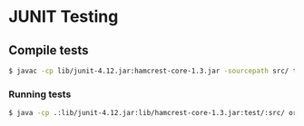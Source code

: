 

# JUNIT Testing

## Compile tests
```sh
$ javac -cp lib/junit-4.12.jar:hamcrest-core-1.3.jar -sourcepath src/ test/CalculatorTest.java
```
### Running tests

```sh
$ java -cp .:lib/junit-4.12.jar:lib/hamcrest-core-1.3.jar:test/:src/ org.junit.runner.JUnitCore CalculatorTest
```
